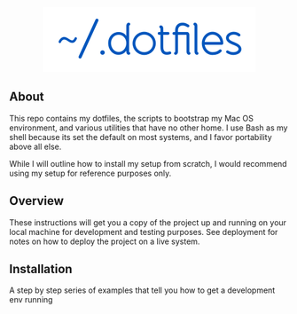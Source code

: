 <p align="center">
  <img src="https://raw.githubusercontent.com/nficano/dotfiles/master/artwork/logo@2x.png?u358" alt="dotfiles" width="383" height="117">
</p>

## About

This repo contains my dotfiles, the scripts to bootstrap my Mac OS environment, and various utilities that have no other home. I use Bash as my shell because its set the default on most systems, and I favor portability above all else.

While I will outline how to install my setup from scratch, I would recommend using my setup for reference purposes only.

## Overview

These instructions will get you a copy of the project up and running on your
local machine for development and testing purposes. See deployment for notes on
how to deploy the project on a live system.

## Installation

A step by step series of examples that tell you how to get a development env running
